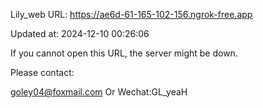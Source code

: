 Lily_web URL: https://ae6d-61-165-102-156.ngrok-free.app

Updated at: 2024-12-10 00:26:06

If you cannot open this URL, the server might be down.

Please contact: 

goley04@foxmail.com Or Wechat:GL_yeaH